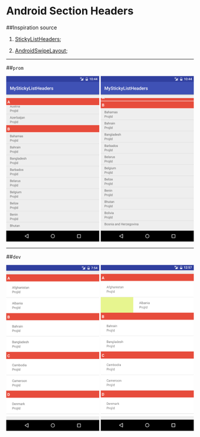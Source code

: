 # Android Section Headers

##Inspiration source 

1) [StickyListHeaders][id1];

2) [AndroidSwipeLayout][id2];

[id1]:https://github.com/emilsjolander/StickyListHeaders
[id2]:https://github.com/daimajia/AndroidSwipeLayout

  ***
##`prom`
 
<img src="https://github.com/Muhammadsafarali/Android_sticky_list_headers/blob/master/Screenshot_20161026-134655.png" width="250">
<img src="https://github.com/Muhammadsafarali/Android_sticky_list_headers/blob/master/Screenshot_20161026-134701.png" width="250">

  ***
##`dev`
 
 <img src="https://github.com/Muhammadsafarali/Android_sticky_list_headers/blob/master/MyStickyListHeaders1.png" width="250">
 <img src="https://github.com/Muhammadsafarali/Android_sticky_list_headers/blob/master/MyStickyListHeaders4.png" width="250">
